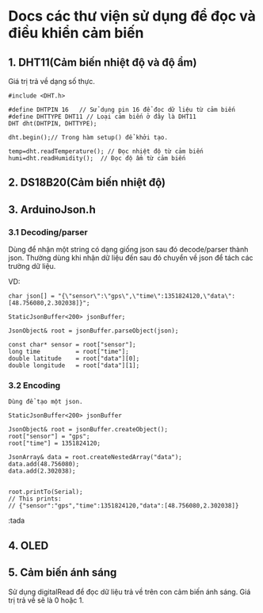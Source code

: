 # Docs các thư viện sử dụng để đọc và điều khiển cảm biến

## 1. DHT11(Cảm biến nhiệt độ và độ ẩm)

Giá trị trả về dạng số thực.
```
#include <DHT.h>

#define DHTPIN 16   // Sử dụng pin 16 để đọc dữ liệu từ cảm biến
#define DHTTYPE DHT11 // Loại cảm biến ở đây là DHT11
DHT dht(DHTPIN, DHTTYPE);

dht.begin();// Trong hàm setup() để khởi tạo.

temp=dht.readTemperature(); // Đọc nhiệt độ từ cảm biến
humi=dht.readHumidity();  // Đọc độ ẩm từ cảm biến
```

## 2. DS18B20(Cảm biến nhiệt độ)

## 3. ArduinoJson.h

### 3.1 Decoding/parser

Dùng để nhận một string có dạng giống json sau đó decode/parser thành json. Thường dùng khi nhận dữ liệu đến sau đó chuyển về json để tách các trường dữ liệu.

VD:

```
char json[] = "{\"sensor\":\"gps\",\"time\":1351824120,\"data\":[48.756080,2.302038]}";

StaticJsonBuffer<200> jsonBuffer;

JsonObject& root = jsonBuffer.parseObject(json);

const char* sensor = root["sensor"];
long time          = root["time"];
double latitude    = root["data"][0];
double longitude   = root["data"][1];
```

### 3.2 Encoding

```
Dùng để tạo một json.

StaticJsonBuffer<200> jsonBuffer

JsonObject& root = jsonBuffer.createObject();
root["sensor"] = "gps";
root["time"] = 1351824120;

JsonArray& data = root.createNestedArray("data");
data.add(48.756080);
data.add(2.302038);


root.printTo(Serial);
// This prints:
// {"sensor":"gps","time":1351824120,"data":[48.756080,2.302038]}
```

:tada

## 4. OLED

## 5. Cảm biến ánh sáng

Sử dụng digitalRead để đọc dữ liệu trả về trên con cảm biến ánh sáng. Giá trị trả về sẽ là 0 hoặc 1.
